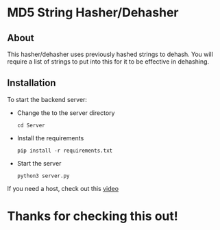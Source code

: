 # MD5 String Hasher/Dehasher

## About
This hasher/dehasher uses previously hashed strings to dehash. You will require a list of strings to put into this for it to be effective in dehashing.

## Installation
To start the backend server:
- Change the to the server directory
    ```
    cd Server
    ```
- Install the requirements
    ```
    pip install -r requirements.txt
    ```
- Start the server
    ```
    python3 server.py
    ```

If you need a host, check out this [video](https://www.youtube.com/watch?v=sCPGfcQrdfc)

# Thanks for checking this out!